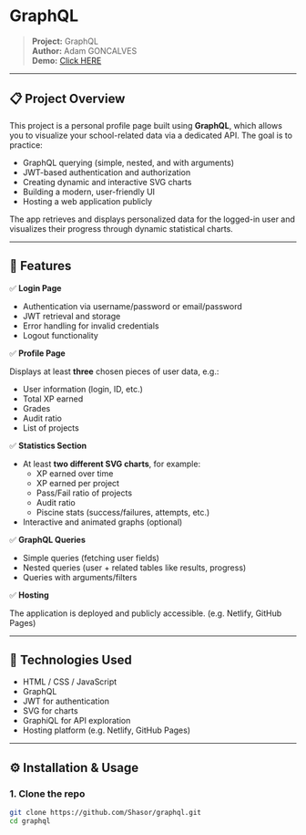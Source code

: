 # GraphQL

> **Project:** GraphQL  
> **Author:** Adam GONCALVES  
> **Demo:** [Click HERE](https://shasor.github.io/graphql)

---

## 📋 Project Overview

This project is a personal profile page built using **GraphQL**, which allows you to visualize your school-related data via a dedicated API. The goal is to practice:

- GraphQL querying (simple, nested, and with arguments)
- JWT-based authentication and authorization
- Creating dynamic and interactive SVG charts
- Building a modern, user-friendly UI
- Hosting a web application publicly

The app retrieves and displays personalized data for the logged-in user and visualizes their progress through dynamic statistical charts.

---

## 🎯 Features

✅ **Login Page**

- Authentication via username/password or email/password
- JWT retrieval and storage
- Error handling for invalid credentials
- Logout functionality

✅ **Profile Page**

Displays at least **three** chosen pieces of user data, e.g.:

- User information (login, ID, etc.)
- Total XP earned
- Grades
- Audit ratio
- List of projects

✅ **Statistics Section**

- At least **two different SVG charts**, for example:
  - XP earned over time
  - XP earned per project
  - Pass/Fail ratio of projects
  - Audit ratio
  - Piscine stats (success/failures, attempts, etc.)
- Interactive and animated graphs (optional)

✅ **GraphQL Queries**

- Simple queries (fetching user fields)
- Nested queries (user + related tables like results, progress)
- Queries with arguments/filters

✅ **Hosting**

The application is deployed and publicly accessible. (e.g. Netlify, GitHub Pages)

---

## 🚀 Technologies Used

- HTML / CSS / JavaScript
- GraphQL
- JWT for authentication
- SVG for charts
- GraphiQL for API exploration
- Hosting platform (e.g. Netlify, GitHub Pages)

---

## ⚙️ Installation & Usage

### 1. Clone the repo

```bash
git clone https://github.com/Shasor/graphql.git
cd graphql
```

